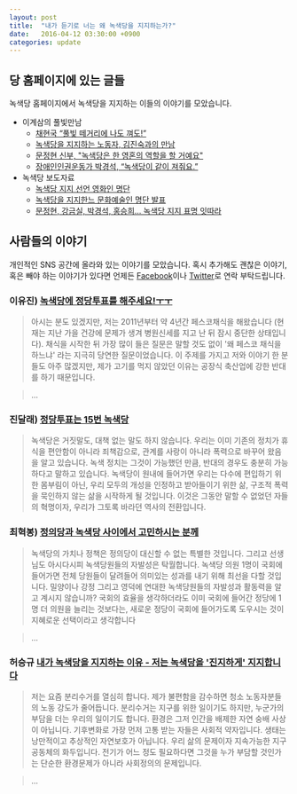 ```yaml
---
layout: post
title:  "내가 듣기로 너는 왜 녹색당을 지지하는가?"
date:   2016-04-12 03:30:00 +0900
categories: update
---
```


## 당 홈페이지에 있는 글들

녹색당 홈페이지에서 녹색당을 지지하는 이들의 이야기를 모았습니다.

* 이계삼의 풀빛만남
  * [채현국 “풀빛 떼거리에 나도 껴도!”](http://www.kgreens.org/?p=7769)
  * [녹색당을 지지하는 노동자, 김진숙과의 만남](http://www.kgreens.org/?p=8183)
  * [문정현 신부, "녹색당은 한 영혼의 역할을 할 거예요"](http://www.kgreens.org/?p=9685)
  * [장애인인권운동가 박경석, “녹색당이 같이 져줘요.”](http://www.kgreens.org/?p=9447)
* 녹색당 보도자료
  * [녹색당 지지 선언 영화인 명단](http://www.kgreens.org/?p=9222)
  * [녹색당을 지지한느 문화예술인 명단 발표](http://www.kgreens.org/?p=9267)
  * [문정현, 강금실, 박경석, 홍승희… 녹색당 지지 표명 잇따라](http://www.kgreens.org/?p=9444)

## 사람들의 이야기

개인적인 SNS 공간에 올라와 있는 이야기를 모았습니다. 혹시 추가해도 괜찮은 이야기, 혹은 빼야 하는 이야기가 있다면 언제든 [Facebook](https://facebook.com/combacsa)이나 [Twitter](https://twitter.com/combacsa)로 연락 부탁드립니다.

### 이유진) [녹색당에 정당투표를 해주세요!ㅜㅜ](https://www.facebook.com/letyoursoulbefree/posts/1030977073643282)

> 아시는 분도 있겠지만, 저는 2011년부터 약 4년간 페스코채식을 해왔습니다 (현재는 지난 가을 건강에 문제가 생겨 병원신세를 지고 난 뒤 잠시 중단한 상태입니다). 채식을 시작한 뒤 가장 많이 들은 질문은 말할 것도 없이 '왜 페스코 채식을 하느냐' 라는 지극히 당연한 질문이었습니다. 이 주제를 가지고 저와 이야기 한 분들도 아주 많겠지만, 제가 고기를 먹지 않았던 이유는 공장식 축산업에 강한 반대를 하기 때문입니다.

> ...

### 진달래) [정당투표는 15번 녹색당](https://www.facebook.com/photo.php?fbid=1063073263739043&set=a.162440653802313.31438.100001091380751&type=3&theater)

> 녹색당은 거짓말도, 대책 없는 말도 하지 않습니다. 우리는 이미 기존의 정치가 휴식을 편안함이 아니라 죄책감으로, 관계를 사랑이 아니라 폭력으로 바꾸어 왔음을 알고 있습니다. 녹색 정치는 그것이 가능했던 만큼, 반대의 경우도 충분히 가능하다고 말하고 있습니다. 녹색당이 원내에 들어가면 우리는 다수에 편입하기 위한 몸부림이 아닌, 우리 모두의 개성을 인정하고 받아들이기 위한 삶, 구조적 폭력을 묵인하지 않는 삶을 시작하게 될 것입니다. 이것은 그동안 말할 수 없었던 자들의 혁명이자, 우리가 그토록 바라던 역사의 전환입니다. 

### 최혁봉) [정의당과 녹색당 사이에서 고민하시는 분께](https://www.facebook.com/hyuckbong/posts/999925746728055)

> 녹색당의 가치나 정책은 정의당이 대신할 수 없는 특별한 것입니다. 그리고 선생님도 아시다시피 녹색당원들의 자발성은 탁월합니다. 녹색당 의원 1명이 국회에 들어가면 전체 당원들이 달려들어 의미있는 성과를 내기 위해 최선을 다할 것입니다. 밀양이나 강정 그리고 영덕에 연대한 녹색당원들의 자발성과 활동력을 알고 계시지 않습니까? 국회의 효율을 생각하더라도 이미 국회에 들어간 정당에 1명 더 의원을 늘리는 것보다는, 새로운 정당이 국회에 들어가도록 도우시는 것이 지혜로운 선택이라고 생각합니다

> ...

### 허승규 [내가 녹색당을 지지하는 이유 - 저는 녹색당을 '진지하게' 지지합니다](https://www.facebook.com/huhseungQ/posts/999390146817186)

> 저는 요즘 분리수거를 열심히 합니다. 제가 불편함을 감수하면 청소 노동자분들의 노동 강도가 줄어듭니다. 분리수거는 지구를 위한 일이기도 하지만, 누군가의 부담을 더는 우리의 일이기도 합니다. 환경은 그저 인간을 배제한 자연 숭배 사상이 아닙니다. 기후변화로 가장 먼저 고통 받는 자들은 사회적 약자입니다. 생태는 낭만적이고 추상적인 자연보호가 아닙니다. 우리 삶의 문제이자 지속가능한 지구 공동체의 화두입니다. 전기가 어느 정도 필요하다면 그것을 누가 부담할 것인가는 단순한 환경문제가 아니라 사회정의의 문제입니다. 

> ...
